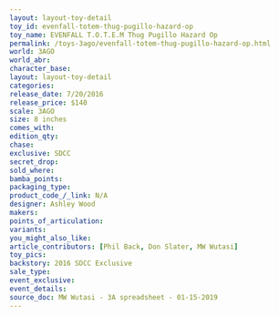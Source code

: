 ```yaml
---
layout: layout-toy-detail 
toy_id: evenfall-totem-thug-pugillo-hazard-op
toy_name: EVENFALL T.O.T.E.M Thug Pugillo Hazard Op
permalink: /toys-3ago/evenfall-totem-thug-pugillo-hazard-op.html
world: 3AGO
world_abr: 
character_base: 
layout: layout-toy-detail
categories: 
release_date: 7/20/2016
release_price: $140 
scale: 3AGO
size: 8 inches
comes_with: 
edition_qty: 
chase: 
exclusive: SDCC
secret_drop: 
sold_where: 
bamba_points: 
packaging_type: 
product_code_/_link: N/A
designer: Ashley Wood
makers: 
points_of_articulation: 
variants: 
you_might_also_like: 
article_contributors: [Phil Back, Don Slater, MW Wutasi]
toy_pics: 
backstory: 2016 SDCC Exclusive
sale_type: 
event_exclusive: 
event_details: 
source_doc: MW Wutasi - 3A spreadsheet - 01-15-2019
---
```

